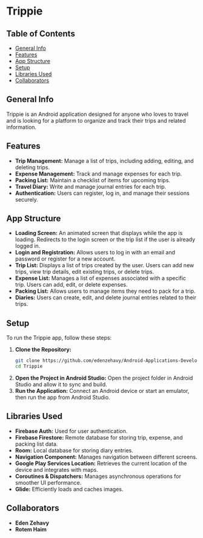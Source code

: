 # Trippie

## Table of Contents
* [General Info](#general-info)
* [Features](#features)
* [App Structure](#app-structure)
* [Setup](#setup)
* [Libraries Used](#libraries-used)
* [Collaborators](#collaborators)

## General Info
Trippie is an Android application designed for anyone who loves to travel and is looking for a platform to organize and track their trips and related information.

## Features
* **Trip Management:** Manage a list of trips, including adding, editing, and deleting trips.
* **Expense Management:** Track and manage expenses for each trip.
* **Packing List:** Maintain a checklist of items for upcoming trips.
* **Travel Diary:** Write and manage journal entries for each trip.
* **Authentication:** Users can register, log in, and manage their sessions securely.

## App Structure
* **Loading Screen:** An animated screen that displays while the app is loading. Redirects to the login screen or the trip list if the user is already logged in.
* **Login and Registration:** Allows users to log in with an email and password or register for a new account.
* **Trip List:** Displays a list of trips created by the user. Users can add new trips, view trip details, edit existing trips, or delete trips.
* **Expense List:** Manages a list of expenses associated with a specific trip. Users can add, edit, or delete expenses.
* **Packing List:** Allows users to manage items they need to pack for a trip.
* **Diaries:** Users can create, edit, and delete journal entries related to their trips.

## Setup
To run the Trippie app, follow these steps:

1. **Clone the Repository:**
   ```bash
   git clone https://github.com/edenzehavy/Android-Applications-Development-In-Kotlin.git
   cd Trippie
2. **Open the Project in Android Studio:**
Open the project folder in Android Studio and allow it to sync and build.
3. **Run the Application:**
Connect an Android device or start an emulator, then run the app from Android Studio.

## Libraries Used
- **Firebase Auth:** Used for user authentication.
- **Firebase Firestore:** Remote database for storing trip, expense, and packing list data.
- **Room:** Local database for storing diary entries.
- **Navigation Component:** Manages navigation between different screens.
- **Google Play Services Location:** Retrieves the current location of the device and integrates with maps.
- **Coroutines & Dispatchers:** Manages asynchronous operations for smoother UI performance.
- **Glide:** Efficiently loads and caches images.

## Collaborators
- **Eden Zehavy**
- **Rotem Haim**
